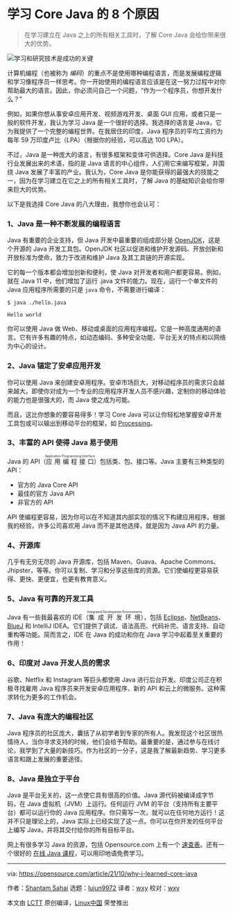 [#]: subject: "8 reasons why I learned Core Java"
[#]: via: "https://opensource.com/article/21/10/why-i-learned-core-java"
[#]: author: "Shantam Sahai https://opensource.com/users/shantam-sahai"
[#]: collector: "lujun9972"
[#]: translator: "wxy"
[#]: reviewer: "wxy"
[#]: publisher: " "
[#]: url: " "

学习 Core Java 的 8 个原因
======

> 在学习建立在 Java 之上的所有相关工具时，了解 Core Java 会给你带来很大的优势。

![学习和研究技术是成功的关键][1]

计算机编程（也被称为 *编码*）的重点不是使用哪种编程语言，而是发展编程逻辑和学习像程序员一样思考。你一开始使用的编程语言应该是在这一努力过程中对你帮助最大的语言。因此，你必须问自己一个问题，“作为一个程序员，你想开发什么？”

例如，如果你想从事安卓应用开发、视频游戏开发、桌面 GUI 应用，或者只是一般的软件开发，我认为学习 Java 是一个很好的选择。我选择的语言是 Java，它为我提供了一个完整的编程世界。在我居住的印度，Java 程序员的平均工资约为每年 59 万印度卢比（LPA）（根据你的经验，可以高达 100 LPA）。

不过，Java 是一种庞大的语言，有很多框架和变体可供选择。Core Java 是科技行业发展出来的术语，指的是 Java 语言的中心组件，人们用它来编写框架，并围绕 Java 发展了丰富的产业。我认为，Core Java 是你能获得的最强大的技能之一，因为在学习建立在它之上的所有相关工具时，了解 Java 的基础知识会给你带来巨大的优势。

以下是我选择 Core Java 的八大理由，我想你也会认可：

### 1、Java 是一种不断发展的编程语言

Java 有重要的企业支持，但 Java 开发中最重要的组成部分是 [OpenJDK][2]，这是个开源的 Java 开发工具包。OpenJDK 社区以促进和维护开发源码、开放创新和开放标准为使命，致力于改进和维护 Java 及其工具链的开源实现。

它的每一个版本都会增加创新和便利，使 Java 对开发者和用户都更容易。例如，就在 Java 11 中，他们增加了运行 .java 文件的能力。现在，运行一个单文件的 Java 应用程序所需要的只是 `java` 命令，不需要进行编译：

```
$ java ./hello.java

Hello world
```

你可以使用 Java 做 Web、移动或桌面的应用程序编程。它是一种高度通用的语言。它有许多有趣的特点，如动态编码、多种安全功能、平台无关的特点和以网络为中心的设计。

### 2、Java 锚定了安卓应用开发

你可以使用 Java 来创建安卓用程序。安卓市场巨大，对移动程序员的需求只会越来越大。即使你对成为一个专业的应用程序开发人员不感兴趣，定制你的移动体验的能力也是很强大的，而 Java 使之成为可能。

而且，这比你想象的要容易得多！学习 Core Java 可以让你轻松地掌握安卓开发工具包或可以输出到移动平台的框架，如 [Processing][3]。

### 3、丰富的 API 使得 Java 易于使用

Java 的 API（<ruby>应用编程接口<rt>Application Programming Interface</rt></ruby>）包括类、包、接口等。Java 主要有三种类型的 API：

  * 官方的 Java Core API
  * 最佳的官方 Java API
  * 非官方的 API

API 使编程更容易，因为你可以在不知道其内部实现的情况下构建应用程序。根据我的经验，许多公司喜欢用 Java 而不是其他选择，就是因为 Java API 的力量。

### 4、开源库

几乎有无穷无尽的 Java 开源库，包括 Maven、Guava、Apache Commons、Jhipster，等等。你可以复制、学习和分享这些库的资源。它们使编程更容易获得、更快、更便宜，也更有教育意义。

### 5、Java 有可靠的开发工具

Java 有一些我最喜欢的 IDE（<ruby>集成开发环境<rt>Integrated Development Environments</rt></ruby>），包括 [Eclipse][4]、[NetBeans][5]、[BlueJ][6] 和 IntelliJ IDEA。它们提供了调试、语法高亮、代码补完、语言支持、自动重构等功能。简而言之，IDE 在 Java 的成功和你在 Java 学习中起着至关重要的作用！

### 6、印度对 Java 开发人员的需求

谷歌、Netflix 和 Instagram 等巨头都使用 Java 进行后台开发。印度公司正在积极寻找雇用 Java 程序员来开发安卓应用程序、新的 API 和云上的微服务。这种需求转化为更多的工作机会。

### 7、Java 有庞大的编程社区

Java 程序员的社区庞大，囊括了从初学者到专家的所有人。我发现这个社区很热情待人，当你寻求支持的时候，他们会给予帮助。最重要的是，通过参与在线讨论，我学到了大量的新技巧。作为社区的一分子，这是我了解最新趋势、学习更多语言和跟上发展的重要途径。

### 8、Java 是独立于平台

Java 是平台无关的，这一点使它具有很高的价值。Java 源代码被编译成字节码，在 Java 虚拟机（JVM）上运行。任何运行 JVM 的平台（支持所有主要平台）都可以运行你的 Java 应用程序。你只需写一次，就可以在任何地方运行！这并不只是理论上的，Java 实际上已经实现了这一点。你可以在你开发的任何平台上编写 Java，并将其交付给你的所有目标平台。

网上有很多学习 Java 的资源，包括 Opensource.com 上有一个 [速查表][7]。还有一个很好的 [在线 Java 课程][8]，可以用印地语免费学习。

--------------------------------------------------------------------------------

via: https://opensource.com/article/21/10/why-i-learned-core-java

作者：[Shantam Sahai][a]
选题：[lujun9972][b]
译者：[wxy](https://github.com/wxy)
校对：[wxy](https://github.com/wxy)

本文由 [LCTT](https://github.com/LCTT/TranslateProject) 原创编译，[Linux中国](https://linux.cn/) 荣誉推出

[a]: https://opensource.com/users/shantam-sahai
[b]: https://github.com/lujun9972
[1]: https://opensource.com/sites/default/files/styles/image-full-size/public/lead-images/studying-books-java-couch-education.png?itok=C9gasCXr (Learning and studying technology is the key to success)
[2]: https://developer.ibm.com/components/open-jdk/
[3]: http://processing.org/
[4]: https://opensource.com/article/20/12/eclipse
[5]: https://opensource.com/article/20/12/netbeans
[6]: https://opensource.com/article/20/7/ide-java#bluej
[7]: https://opensource.com/downloads/java-cheat-sheet
[8]: https://www.learnvern.com/course/core-java-programming-tutorial
